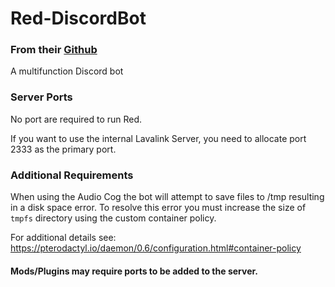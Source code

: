 # Red-DiscordBot
### From their [Github](https://github.com/Cog-Creators/Red-DiscordBot)
A multifunction Discord bot 

### Server Ports
No port are required to run Red.

If you want to use the internal Lavalink Server, you need to allocate port 2333 as the primary port.

### Additional Requirements
When using the Audio Cog the bot will attempt to save files to /tmp resulting in a disk space error.  To resolve this error you must increase the size of `tmpfs` directory using the custom container policy.

For additional details see: https://pterodactyl.io/daemon/0.6/configuration.html#container-policy

#### Mods/Plugins may require ports to be added to the server.